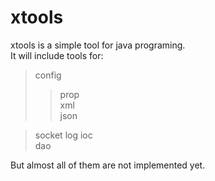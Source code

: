 xtools
======


xtools is a simple tool for java programing.  
It will include tools for:  
> config
>> prop  
>> xml  
>> json

> socket 
> log
> ioc  
> dao   

But almost all of them are not implemented yet.  

